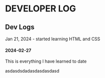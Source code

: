 # DEVELOPER LOG

## Dev Logs
Jan 21, 2024 - started learning HTML and CSS
#### 2024-02-27
 This is everything I have learned to date

asdasdsdadasdasdasdasd